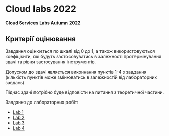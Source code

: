 # Cloud labs 2022
**Cloud Services Labs Autumn 2022**

## Критерії оцінювання

Завдання оцінюється по шкалі від 0 до 1, а також використовуються коефіцієнти, які будуть застосовуватись в залежності протермінування здачі та рівня застосування інструментів.

Допуском до здачі являється виконнання пунктів 1-4 з завдання (кількість пунктів може змінюватись в залежностій від лабораторних завдань)

Підчас здачі потрібно буде відповісти на питання з теоретичної частини.

Завдання до лабораторних робіт:

- [Lab 1](lab1.md)
- [Lab 2](lab2.md)
- [Lab 3](lab3.md)
- [Lab 4](lab4.md)
